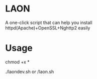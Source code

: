 # LAON
A one-click script that can help you install httpd(Apache)+OpenSSL+Nghttp2 easily
# Usage

chmod +x *

./laondev.sh or /laon.sh

